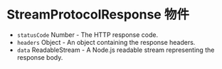# StreamProtocolResponse 物件

* `statusCode` Number - The HTTP response code.
* `headers` Object - An object containing the response headers.
* `data` ReadableStream - A Node.js readable stream representing the response body.
